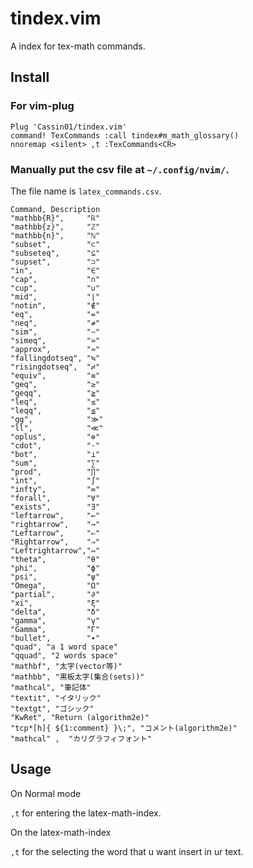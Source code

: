 # tindex.vim
A index for tex-math commands.

## Install

### For vim-plug

```vim
Plug 'Cassin01/tindex.vim'
command! TexCommands :call tindex#m_math_glossary()
nnoremap <silent> ,t :TexCommands<CR>

```

### Manually put the csv file at ``~/.config/nvim/``.

The file name is ``latex_commands.csv``.


```csv
Command, Description
"mathbb{R}",     "ℝ"
"mathbb{z}",     "ℤ"
"mathbb{n}",     "ℕ"
"subset",        "⊂"
"subseteq",      "⊆"
"supset",        "⊃"
"in",            "∈"
"cap",           "∩"
"cup",           "∪"
"mid",           "∣"
"notin",         "∉"
"eq",            "="
"neq",           "≠"
"sim",           "∼"
"simeq",         "≃"
"approx",        "≈"
"fallingdotseq", "≒"
"risingdotseq",  "≓"
"equiv",         "≡"
"geq",           "≥"
"geqq",          "≧"
"leq",           "≤"
"leqq",          "≦"
"gg",            "≫"
"ll",            "≪"
"oplus",         "⊕"
"cdot",          "⋅"
"bot",           "⊥"
"sum",           "∑"
"prod",          "∏"
"int",           "∫"
"infty",         "∞"
"forall",        "∀"
"exists",        "∃"
"leftarrow",     "←"
"rightarrow",    "→"
"Leftarrow",     "⇐"
"Rightarrow",    "⇒"
"Leftrightarrow","⇔"
"theta",         "θ"
"phi",           "ϕ"
"psi",           "ψ"
"Omega",         "Ω"
"partial",       "∂"
"xi",            "ξ"
"delta",         "δ"
"gamma",         "γ"
"Gamma",         "Γ"
"bullet",        "∙"
"quad", "a 1 word space"
"qquad", "2 words space"
"mathbf", "太字(vector等)"
"mathbb", "黒板太字(集合(sets))"
"mathcal", "筆記体"
"textit", "イタリック"
"textgt", "ゴシック"
"KwRet", "Return (algorithm2e)"
"tcp*[h]{ ${1:comment} }\;", "コメント(algorithm2e)"
"mathcal" ,  "カリグラフィフォント"
```


## Usage

On Normal mode

``,t`` for entering the latex-math-index.

On the latex-math-index

``,t`` for the selecting the word that u want insert in ur text.
